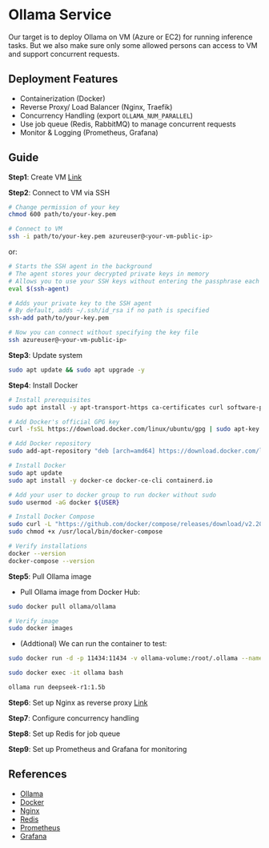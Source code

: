 # Ollama Service

Our target is to deploy Ollama on VM (Azure or EC2) for running inference tasks. But we also make sure only some allowed persons can access to VM and support concurrent requests.

## Deployment Features

- Containerization (Docker)
- Reverse Proxy/ Load Balancer (Nginx, Traefik)
- Concurrency Handling (export `OLLAMA_NUM_PARALLEL`)
- Use job queue (Redis, RabbitMQ) to manage concurrent requests
- Monitor & Logging (Prometheus, Grafana)

## Guide

**Step1**: Create VM [Link](docs/setup_machine.md)

**Step2**: Connect to VM via SSH

```bash
# Change permission of your key
chmod 600 path/to/your-key.pem

# Connect to VM
ssh -i path/to/your-key.pem azureuser@<your-vm-public-ip>
```

or:

```bash
# Starts the SSH agent in the background
# The agent stores your decrypted private keys in memory
# Allows you to use your SSH keys without entering the passphrase each time
eval $(ssh-agent)

# Adds your private key to the SSH agent
# By default, adds ~/.ssh/id_rsa if no path is specified
ssh-add path/to/your-key.pem

# Now you can connect without specifying the key file
ssh azureuser@<your-vm-public-ip>
```

**Step3**: Update system

```bash
sudo apt update && sudo apt upgrade -y
```

**Step4**: Install Docker

```bash
# Install prerequisites
sudo apt install -y apt-transport-https ca-certificates curl software-properties-common

# Add Docker's official GPG key
curl -fsSL https://download.docker.com/linux/ubuntu/gpg | sudo apt-key add -

# Add Docker repository
sudo add-apt-repository "deb [arch=amd64] https://download.docker.com/linux/ubuntu $(lsb_release -cs) stable"

# Install Docker
sudo apt update
sudo apt install -y docker-ce docker-ce-cli containerd.io

# Add your user to docker group to run docker without sudo
sudo usermod -aG docker ${USER}

# Install Docker Compose
sudo curl -L "https://github.com/docker/compose/releases/download/v2.20.0/docker-compose-$(uname -s)-$(uname -m)" -o /usr/local/bin/docker-compose
sudo chmod +x /usr/local/bin/docker-compose

# Verify installations
docker --version
docker-compose --version
```

**Step5**: Pull Ollama image

- Pull Ollama image from Docker Hub:

```bash
sudo docker pull ollama/ollama

# Verify image
sudo docker images
```

- (Addtional) We can run the container to test:

```bash
sudo docker run -d -p 11434:11434 -v ollama-volume:/root/.ollama --name ollama ollama/ollama

sudo docker exec -it ollama bash

ollama run deepseek-r1:1.5b
```

**Step6**: Set up Nginx as reverse proxy [Link](docs/setup_nginx.md)

**Step7**: Configure concurrency handling

**Step8**: Set up Redis for job queue

**Step9**: Set up Prometheus and Grafana for monitoring

## References

- [Ollama](https://ollama.com/)
- [Docker](https://www.docker.com/)
- [Nginx](https://www.nginx.com/)
- [Redis](https://redis.io/)
- [Prometheus](https://prometheus.io/)
- [Grafana](https://grafana.com/)